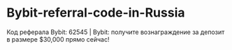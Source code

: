 # Bybit-referral-code-in-Russia
Код реферала Bybit: 62545 | Bybit: получите вознаграждение за депозит в размере $30,000 прямо сейчас!
